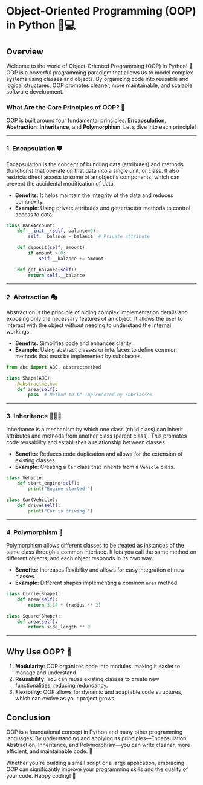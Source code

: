 # Object-Oriented Programming (OOP) in Python 🐍💻

## Overview

Welcome to the world of Object-Oriented Programming (OOP) in Python! 🎉 OOP is a powerful programming paradigm that allows us to model complex systems using classes and objects. By organizing code into reusable and logical structures, OOP promotes cleaner, more maintainable, and scalable software development.

### What Are the Core Principles of OOP? 🤔

OOP is built around four fundamental principles: **Encapsulation**, **Abstraction**, **Inheritance**, and **Polymorphism**. Let’s dive into each principle!

---

### 1. Encapsulation 🛡️

Encapsulation is the concept of bundling data (attributes) and methods (functions) that operate on that data into a single unit, or class. It also restricts direct access to some of an object's components, which can prevent the accidental modification of data.

- **Benefits**: It helps maintain the integrity of the data and reduces complexity.
- **Example**: Using private attributes and getter/setter methods to control access to data.

```python
class BankAccount:
    def __init__(self, balance=0):
        self.__balance = balance  # Private attribute

    def deposit(self, amount):
        if amount > 0:
            self.__balance += amount

    def get_balance(self):
        return self.__balance
```

---

### 2. Abstraction 🎭

Abstraction is the principle of hiding complex implementation details and exposing only the necessary features of an object. It allows the user to interact with the object without needing to understand the internal workings.

- **Benefits**: Simplifies code and enhances clarity.
- **Example**: Using abstract classes or interfaces to define common methods that must be implemented by subclasses.

```python
from abc import ABC, abstractmethod

class Shape(ABC):
    @abstractmethod
    def area(self):
        pass  # Method to be implemented by subclasses
```

---

### 3. Inheritance 👨‍👩‍👦

Inheritance is a mechanism by which one class (child class) can inherit attributes and methods from another class (parent class). This promotes code reusability and establishes a relationship between classes.

- **Benefits**: Reduces code duplication and allows for the extension of existing classes.
- **Example**: Creating a `Car` class that inherits from a `Vehicle` class.

```python
class Vehicle:
    def start_engine(self):
        print("Engine started!")

class Car(Vehicle):
    def drive(self):
        print("Car is driving!")
```

---

### 4. Polymorphism 🦄

Polymorphism allows different classes to be treated as instances of the same class through a common interface. It lets you call the same method on different objects, and each object responds in its own way.

- **Benefits**: Increases flexibility and allows for easy integration of new classes.
- **Example**: Different shapes implementing a common `area` method.

```python
class Circle(Shape):
    def area(self):
        return 3.14 * (radius ** 2)

class Square(Shape):
    def area(self):
        return side_length ** 2
```

---

## Why Use OOP? 🌟

1. **Modularity**: OOP organizes code into modules, making it easier to manage and understand.
2. **Reusability**: You can reuse existing classes to create new functionalities, reducing redundancy.
3. **Flexibility**: OOP allows for dynamic and adaptable code structures, which can evolve as your project grows.

## Conclusion

OOP is a foundational concept in Python and many other programming languages. By understanding and applying its principles—Encapsulation, Abstraction, Inheritance, and Polymorphism—you can write cleaner, more efficient, and maintainable code. 🌈

Whether you're building a small script or a large application, embracing OOP can significantly improve your programming skills and the quality of your code. Happy coding! 🚀
